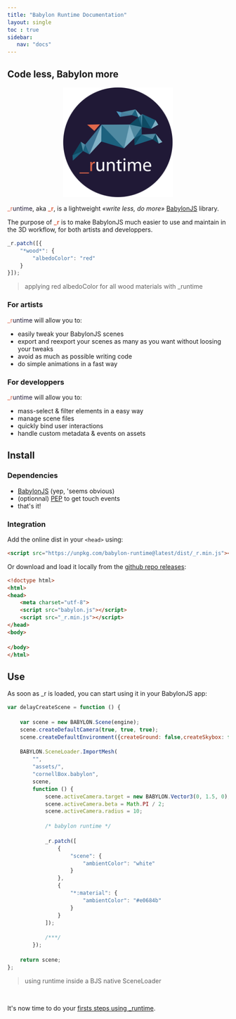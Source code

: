 ```yaml
---
title: "Babylon Runtime Documentation"
layout: single
toc : true
sidebar:
   nav: "docs"  
---
```


## Code less, Babylon more

<p style="text-align:center; width:100%;"><img src="https://raw.githubusercontent.com/babylon-runtime/_r.assets/master/_runtime-logo/exports/_runtime-logo_circleWhite_512.png" alt="babylon runtime logo" width="250" ></p>

<span style="color:#e0684b">\_r</span><span style="color:#201936">untime</span>, aka **<span style="color:#e0684b">\_r</span>**, is a lightweight *&laquo;write less, do more&raquo;* [BabylonJS](https://www.babylonjs.com/) library.

The purpose of **<span style="color:#e0684b">\_r</span>** is to make BabylonJS much easier to use and maintain in the 3D workflow, for both artists and developpers.

```javascript
_r.patch([{
    "*wood*": {
        "albedoColor": "red"
    }
}]);
```
> applying red albedoColor for all wood materials with _runtime

### For artists

<span style="color:#e0684b">\_r</span><span style="color:#201936">untime</span> will allow you to:
- easily tweak your BabylonJS scenes
- export and reexport your scenes as many as you want without loosing your tweaks
- avoid as much as possible writing code
- do simple animations in a fast way

### For developpers

<span style="color:#e0684b">\_r</span><span style="color:#201936">untime</span> will allow you to:
- mass-select & filter elements in a easy way
- manage scene files
- quickly bind user interactions
- handle custom metadata & events on assets

## Install

### Dependencies

- [BabylonJS](https://www.babylonjs.com/) (yep, 'seems obvious)
- (optionnal) [PEP](https://doc.babylonjs.com/how_to/interactions#pointer-interactions) to get touch events
- that's it!

### Integration

Add the online dist in your `<head>` using:

```html
<script src="https://unpkg.com/babylon-runtime@latest/dist/_r.min.js"></script>
```

Or download and load it locally from the [github repo releases](https://github.com/babylon-runtime/_r/releases):

```html
<!doctype html>
<html>
<head>
    <meta charset="utf-8">
    <script src="babylon.js"></script>
    <script src="_r.min.js"></script>
</head>
<body>

</body>
</html>
```

## Use

As soon as _r is loaded, you can start using it in your BabylonJS app:

```javascript
var delayCreateScene = function () {

    var scene = new BABYLON.Scene(engine);
    scene.createDefaultCamera(true, true, true);
    scene.createDefaultEnvironment({createGround: false,createSkybox: false});

    BABYLON.SceneLoader.ImportMesh(
        "",
        "assets/",
        "cornellBox.babylon",
        scene,
        function () {
            scene.activeCamera.target = new BABYLON.Vector3(0, 1.5, 0);
            scene.activeCamera.beta = Math.PI / 2;
            scene.activeCamera.radius = 10;

            /* babylon runtime */
            
            _r.patch([
                {
                    "scene": {
                        "ambientColor": "white"
                    }
                },
                {
                    "*:material": {
                        "ambientColor": "#e0684b"
                    }
                }
            ]);

            /***/
        });

    return scene;
};
```

> using runtime inside a BJS native SceneLoader

<br>

It's now time to do your [firsts steps using \_runtime](/first-steps/launch/).